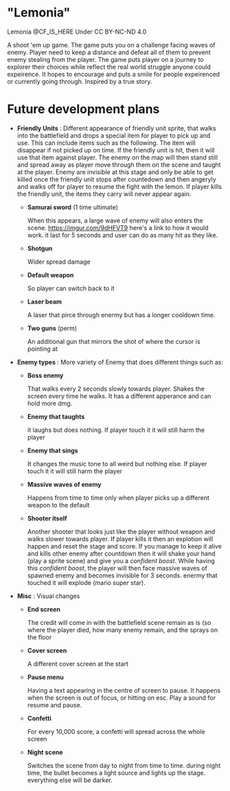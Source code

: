 "Lemonia" 
=======
Lemonia @CF_IS_HERE
Under CC BY-NC-ND 4.0

A shoot 'em up game. The game puts you on a challenge facing waves of enemy. Player need to keep a distance and defeat all of them to prevent enemy stealing from the player. The game puts player on a journey to explorer their choices while reflect the real world struggle anyone could expeirence. It hopes to encourage and puts a smile for people expeirenced or currently going through. Inspired by a true story. 

Future development plans
=======
- **Friendly Units** :
    Different appearance of friendly unit sprite, that walks into the battlefield and drops a special item for player to pick up and use. This can include items such as the following. The item will disappear if not picked up on time. If the friendly unit is hit, then it will use that item against player. The enemy on the map will then stand still and spread away as player move through them on the scene and taught at the player. Enemy are invisible at this stage and only be able to get killed once the friendly unit stops after countedown and then angeryly and walks off for player to resume the fight with the lemon. If player kills the friendly unit, the items they carry will never appear again. 
   - **Samurai sword** (1 time ultimate)
      
      When this appears, a large wave of enemy will also enters the scene.
      https://imgur.com/9dHFVT9 here's a link to how it would work. it last for 5 seconds and user can do as many hit as they like.

   - **Shotgun** 
      
      Wider spread damage

   - **Default weapon** 
      
      So player can switch back to it
       
   - **Laser beam** 
      
      A laser that pirce through enermy but has a longer cooldown time. 
      
   - **Two guns** (perm)
      
      An additional gun that mirrors the shot of where the cursor is pointing at
  
- **Enemy types** :
     More variety of Enemy that does different things such as:

  - **Boss enemy**
      
      That walks every 2 seconds slowly towards player. Shakes the screen every time he walks. It has a different apperance and can hold more dmg. 
      
  - **Enemy that taughts**
      
      it laughs but does nothing. If player touch it it will still harm the player
      
  - **Enemy that sings**
      
      It changes the music tone to all weird but nothing else. If player touch it it will still harm the player
      
  - **Massive waves of enemy**
      
      Happens from time to time only when player picks up a different weapon to the default
      
  - **Shooter itself**
      
      Another shooter that looks just like the player without weapon and walks slower towards player. If player kills it then an explotion will happen and reset the stage and score. If you manage to keep it alive and kills other enemy after countdown then it will shake your hand (play a sprite scene) and give you a *confident boost*. While having this *confident boost*, the player will then face massive waves of spawned enemy and becomes invisible for 3 seconds. enermy that touched it will explode (mario super star). 
      
      
- **Misc** :
   Visual changes
  - **End screen**
      
      The credit will come in with the battlefield scene remain as is (so where the player died, how many enemy remain, and the sprays on the floor
      
  - **Cover screen**
      
      A different cover screen at the start
      
  - **Pause menu**
      
      Having a text appearing in the centre of screen to pause. It happens when the screen is out of focus, or hitting on esc. Play a sound for resume and pause. 
      
  - **Confetti**
      
      For every 10,000 score, a confetti will spread across the whole screen
      
  - **Night scene**
      
      Switches the scene from day to night from time to time. during night time, the bullet becomes a light source and lights up the stage. everything else will be darker. 
      
